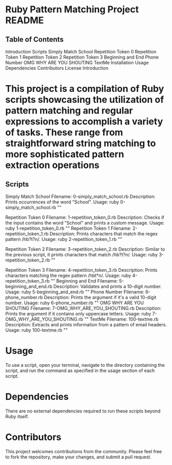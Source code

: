 # Ruby Pattern Matching Project README

## Table of Contents

Introduction
Scripts
Simply Match School
Repetition Token 0
Repetition Token 1
Repetition Token 2
Repetition Token 3
Beginning and End
Phone Number
OMG WHY ARE YOU SHOUTING
TextMe
Installation
Usage
Dependencies
Contributors
License
Introduction

# This project is a compilation of Ruby scripts showcasing the utilization of pattern matching and regular expressions to accomplish a variety of tasks. These range from straightforward string matching to more sophisticated pattern extraction operations

## Scripts

Simply Match School
Filename: 0-simply_match_school.rb
Description: Prints occurrences of the word "School".
Usage: ruby 0-simply_match_school.rb "<text>"

Repetition Token 0
Filename: 1-repetition_token_0.rb
Description: Checks if the input contains the word "School" and prints a custom message.
Usage: ruby 1-repetition_token_0.rb "<text>"
Repetition Token 1
Filename: 2-repetition_token_1.rb
Description: Prints characters that match the regex pattern /hb?t?n/.
Usage: ruby 2-repetition_token_1.rb "<text>"

Repetition Token 2
Filename: 3-repetition_token_2.rb
Description: Similar to the previous script, it prints characters that match /hb?t?n/.
Usage: ruby 3-repetition_token_2.rb "<text>"

Repetition Token 3
Filename: 4-repetition_token_3.rb
Description: Prints characters matching the regex pattern /hbt*n/.
Usage: ruby 4-repetition_token_3.rb "<text>"
Beginning and End
Filename: 5-beginning_and_end.rb
Description: Validates and prints a 10-digit number.
Usage: ruby 5-beginning_and_end.rb "<number>"
Phone Number
Filename: 6-phone_number.rb
Description: Prints the argument if it's a valid 10-digit number.
Usage: ruby 6-phone_number.rb "<number>"
OMG WHY ARE YOU SHOUTING
Filename: 7-OMG_WHY_ARE_YOU_SHOUTING.rb
Description: Prints the argument if it contains only uppercase letters.
Usage: ruby 7-OMG_WHY_ARE_YOU_SHOUTING.rb "<text>"
TextMe
Filename: 100-textme.rb
Description: Extracts and prints information from a pattern of email headers.
Usage: ruby 100-textme.rb "<text>"

# Usage
To use a script, open your terminal, navigate to the directory containing the script, and run the command as specified in the usage section of each script.

# Dependencies
There are no external dependencies required to run these scripts beyond Ruby itself.

# Contributors
This project welcomes contributions from the community. Please feel free to fork the repository, make your changes, and submit a pull request.

